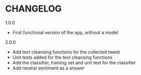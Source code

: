 # CHANGELOG

1.0.0
 - First functional version of the app, without a model

2.0.0
 - Add text cleansing functions for the collected tweet
 - Unit tests added for the text cleansing functions
 - Add the classifier, training set and unit test for the classifier
 - Add neutral sentiment as a answer